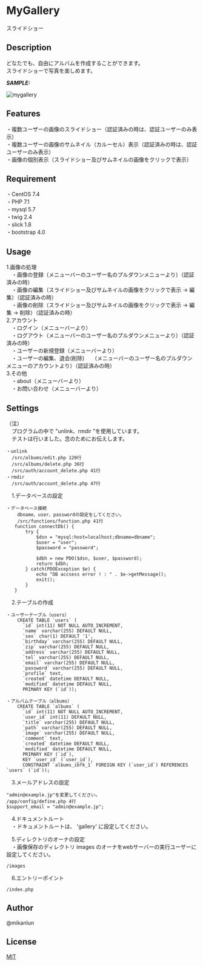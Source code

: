 # MyGallery

スライドショー

## Description

どなたでも、自由にアルバムを作成することができます。  
スライドショーで写真を楽しめます。

***SAMPLE:***

![mygallery](https://user-images.githubusercontent.com/36429862/37023033-0b39064c-2168-11e8-9e12-ba088542748d.png)

## Features

・複数ユーザーの画像のスライドショー（認証済みの時は、認証ユーザーのみ表示）  
・複数ユーザーの画像のサムネイル（カルーセル）表示（認証済みの時は、認証ユーザーのみ表示）  
・画像の個別表示（スライドショー及びサムネイルの画像をクリックで表示）  

## Requirement

・CentOS 7.4  
・PHP 7.1  
・mysql 5.7  
・twig 2.4  
・slick 1.8  
・bootstrap 4.0  

## Usage

1.画像の処理  
　・画像の登録（メニューバーのユーザー名のプルダウンメニューより）（認証済みの時）  
　・画像の編集（スライドショー及びサムネイルの画像をクリックで表示 -> 編集）（認証済みの時）  
　・画像の削除（スライドショー及びサムネイルの画像をクリックで表示 -> 編集 -> 削除）（認証済みの時）  
2.アカウント  
　・ログイン（メニューバーより）  
　・ログアウト（メニューバーのユーザー名のプルダウンメニューより）（認証済みの時）  
　・ユーザーの新規登録（メニューバーより）  
　・ユーザーの編集、退会(削除)  
   （メニューバーのユーザー名のプルダウンメニューのアカウントより）（認証済みの時）  
3.その他  
　・about（メニューバーより）  
　・お問い合わせ（メニューバーより）  

## Settings

（注）  
　プログラムの中で "unlink、rmdir "を使用しています。  
　テストは行いました。念のためにお伝えします。  


    ・unlink  
      /src/albums/edit.php 120行
      /src/albums/delete.php 36行
      /src/auth/account_delete.php 41行
    ・rmdir  
      /src/auth/account_delete.php 47行

　1.データベースの設定  
 
    ・データベース接続  
        dbname、user、passwordの設定をしてください。
        /src/functions/function.php 41行
       function connectDb() {
           try {
               $dsn = "mysql:host=localhost;dbname=dbname";
               $user = "user";
               $password = "password";

               $dbh = new PDO($dsn, $user, $password);
               return $dbh;
           } catch(PDOException $e) {
               echo "DB accsess error ! : " . $e->getMessage();
               exit();
           }
       }

　2.テーブルの作成  
 
    ・ユーザーテーブル（users）
        CREATE TABLE `users` (
          `id` int(11) NOT NULL AUTO_INCREMENT,
          `name` varchar(255) DEFAULT NULL,
          `sex` char(1) DEFAULT '1',
          `birthday` varchar(255) DEFAULT NULL,
          `zip` varchar(255) DEFAULT NULL,
          `address` varchar(255) DEFAULT NULL,
          `tel` varchar(255) DEFAULT NULL,
          `email` varchar(255) DEFAULT NULL,
          `password` varchar(255) DEFAULT NULL,
          `profile` text,
          `created` datetime DEFAULT NULL,
          `modified` datetime DEFAULT NULL,
          PRIMARY KEY (`id`));

    ・アルバムテーブル（albums）  
        CREATE TABLE `albums` (
          `id` int(11) NOT NULL AUTO_INCREMENT,
          `user_id` int(11) DEFAULT NULL,
          `title` varchar(255) DEFAULT NULL,
          `path` varchar(255) DEFAULT NULL,
          `image` varchar(255) DEFAULT NULL,
          `comment` text,
          `created` datetime DEFAULT NULL,
          `modified` datetime DEFAULT NULL,
          PRIMARY KEY (`id`),
          KEY `user_id` (`user_id`),
          CONSTRAINT `albums_ibfk_1` FOREIGN KEY (`user_id`) REFERENCES `users` (`id`));

　3.メールアドレスの設定  

    "admin@example.jp"を変更してください。  
    /app/config/define.php 4行  
    $support_email = "admin@example.jp";   

　4.ドキュメントルート  
 　・ドキュメントルートは、 'gallery' に設定してください。 

　5.ディレクトリのオーナの設定  
 　・画像保存のディレクトリ images のオーナをwebサーバーの実行ユーザーに設定してください。  
    
    /images

　6.エントリーポイント  
 
    /index.php


## Author

@mikanlun

## License

[MIT](https://github.com/mikanlun/MyGallery/blob/master/LICENSE)
